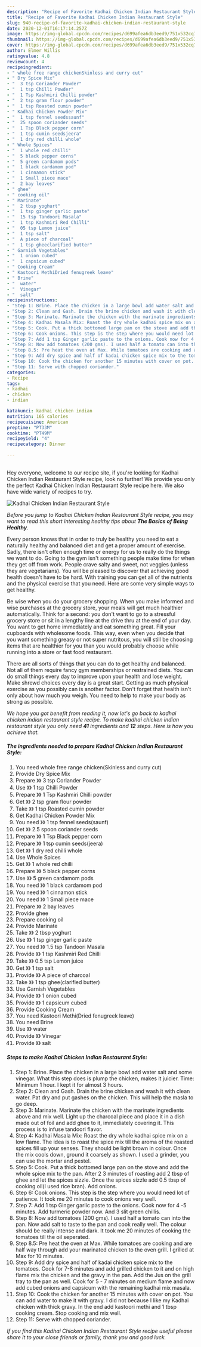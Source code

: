 ```yaml
---
description: "Recipe of Favorite Kadhai Chicken Indian Restaurant Style"
title: "Recipe of Favorite Kadhai Chicken Indian Restaurant Style"
slug: 940-recipe-of-favorite-kadhai-chicken-indian-restaurant-style
date: 2020-12-01T16:17:14.257Z
image: https://img-global.cpcdn.com/recipes/d699afea6db3eed9/751x532cq70/kadhai-chicken-indian-restaurant-style-recipe-main-photo.jpg
thumbnail: https://img-global.cpcdn.com/recipes/d699afea6db3eed9/751x532cq70/kadhai-chicken-indian-restaurant-style-recipe-main-photo.jpg
cover: https://img-global.cpcdn.com/recipes/d699afea6db3eed9/751x532cq70/kadhai-chicken-indian-restaurant-style-recipe-main-photo.jpg
author: Elmer Willis
ratingvalue: 4.8
reviewcount: 4
recipeingredient:
- " whole free range chickenSkinless and curry cut"
- " Dry Spice Mix"
- "  3 tsp Coriander Powder"
- "  1 tsp Chilli Powder"
- "  1 Tsp Kashmiri Chilli powder"
- "  2 tsp gram flour powder"
- "  1 tsp Roasted cumin powder"
- " Kadhai Chicken Powder Mix"
- "  1 tsp fennel seedssaunf"
- "  25 spoon coriander seeds"
- "  1 Tsp Black pepper corn"
- "  1 tsp cumin seedsjeera"
- "  1 dry red chilli whole"
- " Whole Spices"
- "  1 whole red chilli"
- "  5 black pepper corns"
- "  5 green cardamom pods"
- "  1 black cardamom pod"
- "  1 cinnamon stick"
- "  1 Small piece mace"
- "  2 bay leaves"
- " ghee"
- " cooking oil"
- " Marinate"
- "  2 tbsp yoghurt"
- "  1 tsp ginger garlic paste"
- "  15 tsp Tandoori Masala"
- "  1 tsp Kashmiri Red Chilli"
- "  05 tsp Lemon juice"
- "  1 tsp salt"
- "  A piece of charcoal"
- "  1 tsp gheeclarified butter"
- " Garnish Vegetables"
- "  1 onion cubed"
- "  1 capsicum cubed"
- " Cooking Cream"
- " Kastoori MethiDried fenugreek leave"
- " Brine"
- "  water"
- "  Vinegar"
- "  salt"
recipeinstructions:
- "Step 1: Brine. Place the chicken in a large bowl add water salt and some vinegar. What this step does is plump the chicken, makes it juicier. Time: Minimum 1 hour. I kept it for almost 3 hours."
- "Step 2: Clean and Gash. Drain the brine chicken and wash it with clean water. Pat dry and put gashes on the chicken. This will help the masla to go deep."
- "Step 3: Marinate. Marinate the chicken with the marinate ingredients above and mix well. Light up the charcoal piece and place it in a dish made out of foil and add ghee to it, immediately covering it. This process is to infuse tandoori flavor."
- "Step 4: Kadhai Masala Mix: Roast the dry whole kadhai spice mix on a low flame. The idea is to roast the spice mix till the aroma of the roasted spices fill up your senses. They should be light brown in colour. Once the mix cools down, ground it coarsely as shown. I used a grinder, you can use the mortar and pestel."
- "Step 5: Cook. Put a thick bottomed large pan on the stove and add the whole spice mix to the pan. After 2 3 minutes of roasting add 2 tbsp of ghee and let the spices sizzle. Once the spices sizzle add 0.5 tbsp of cooking oil(I used rice bran). Add onions."
- "Step 6: Cook onions. This step is the step where you would need lot of patience. It took me 20 minutes to cook onions very well."
- "Step 7: Add 1 tsp Ginger garlic paste to the onions. Cook now for 4 -5 minutes. Add turmeric powder now. And 3 slit green chillis."
- "Step 8: Now add tomatoes (200 gms). I used half a tomato can into the pan. Now add salt to taste to the pan and cook really well. The colour should be really intense and dark. It took me 20 minutes of cooking the tomatoes till the oil seperated."
- "Step 8.5: Pre heat the oven at Max. While tomatoes are cooking and are half way through add your marinated chicken to the oven grill. I grilled at Max for 10 minutes."
- "Step 9: Add dry spice and half of kadai chicken spice mix to the tomatoes. Cook for 7-8 minutes and add grilled chicken to it and on high flame mix the chicken and the gravy in the pan. Add the Jus on the grill tray to the pan as well. Cook for 5 - 7 minutes on medium flame and now add cubed onions and capsicum with the remaining kadhai mix masala."
- "Step 10: Cook the chicken for another 15 minutes with cover on pot. You can add water to make it with gravy. I did not because I like my Kadhai chicken with thick gravy. In the end add kastoori methi and 1 tbsp cooking cream. Stop cooking and mix well."
- "Step 11: Serve with chopped coriander."
categories:
- Recipe
tags:
- kadhai
- chicken
- indian

katakunci: kadhai chicken indian 
nutrition: 165 calories
recipecuisine: American
preptime: "PT33M"
cooktime: "PT49M"
recipeyield: "4"
recipecategory: Dinner

---
```

<br>
Hey everyone, welcome to our recipe site, if you're looking for Kadhai Chicken Indian Restaurant Style recipe, look no further! We provide you only the perfect Kadhai Chicken Indian Restaurant Style recipe here. We also have wide variety of recipes to try.
<br>


![Kadhai Chicken Indian Restaurant Style](https://img-global.cpcdn.com/recipes/d699afea6db3eed9/751x532cq70/kadhai-chicken-indian-restaurant-style-recipe-main-photo.jpg)

<i>Before you jump to Kadhai Chicken Indian Restaurant Style recipe, you may want to read this short interesting healthy tips about <strong>The Basics of Being Healthy</strong>.</i>

Every person knows that in order to truly be healthy you need to eat a naturally healthy and balanced diet and get a proper amount of exercise. Sadly, there isn't often enough time or energy for us to really do the things we want to do. Going to the gym isn't something people make time for when they get off from work. People crave salty and sweet, not veggies (unless they are vegetarians). You will be pleased to discover that achieving good health doesn't have to be hard. With training you can get all of the nutrients and the physical exercise that you need. Here are some very simple ways to get healthy.

Be wise when you do your grocery shopping. When you make informed and wise purchases at the grocery store, your meals will get much healthier automatically. Think for a second: you don't want to go to a stressful grocery store or sit in a lengthy line at the drive thru at the end of your day. You want to get home immediately and eat something great. Fill your cupboards with wholesome foods. This way, even when you decide that you want something greasy or not super nutritous, you will still be choosing items that are healthier for you than you would probably choose while running into a store or fast food restaurant.

There are all sorts of things that you can do to get healthy and balanced. Not all of them require fancy gym memberships or restrained diets. You can do small things every day to improve upon your health and lose weight. Make shrewd choices every day is a great start. Getting as much physical exercise as you possibly can is another factor. Don't forget that health isn't only about how much you weigh. You need to help to make your body as strong as possible. 


<i>We hope you got benefit from reading it, now let's go back to kadhai chicken indian restaurant style recipe. To make kadhai chicken indian restaurant style you only need <strong>41</strong> ingredients and <strong>12</strong> steps. Here is how you achieve that.
</i>

##### The ingredients needed to prepare Kadhai Chicken Indian Restaurant Style:

1. You need  whole free range chicken(Skinless and curry cut)
1. Provide  Dry Spice Mix
1. Prepare  》》 3 tsp Coriander Powder
1. Use  》》 1 tsp Chilli Powder
1. Prepare  》》 1 Tsp Kashmiri Chilli powder
1. Get  》》 2 tsp gram flour powder
1. Take  》》 1 tsp Roasted cumin powder
1. Get  Kadhai Chicken Powder Mix
1. You need  》》 1 tsp fennel seeds(saunf)
1. Get  》》 2.5 spoon coriander seeds
1. Prepare  》》 1 Tsp Black pepper corn
1. Prepare  》》 1 tsp cumin seeds(jeera)
1. Get  》》 1 dry red chilli whole
1. Use  Whole Spices
1. Get  》》 1 whole red chilli
1. Prepare  》》 5 black pepper corns
1. Use  》》 5 green cardamom pods
1. You need  》》 1 black cardamom pod
1. You need  》》 1 cinnamon stick
1. You need  》》 1 Small piece mace
1. Prepare  》》 2 bay leaves
1. Provide  ghee
1. Prepare  cooking oil
1. Provide  Marinate
1. Take  》》 2 tbsp yoghurt
1. Use  》》 1 tsp ginger garlic paste
1. You need  》》 1.5 tsp Tandoori Masala
1. Provide  》》 1 tsp Kashmiri Red Chilli
1. Take  》》 0.5 tsp Lemon juice
1. Get  》》 1 tsp salt
1. Provide  》》 A piece of charcoal
1. Take  》》 1 tsp ghee(clarified butter)
1. Use  Garnish Vegetables
1. Provide  》》 1 onion cubed
1. Provide  》》 1 capsicum cubed
1. Provide  Cooking Cream
1. You need  Kastoori Methi(Dried fenugreek leave)
1. You need  Brine
1. Use  》》 water
1. Provide  》》 Vinegar
1. Provide  》》 salt


##### Steps to make Kadhai Chicken Indian Restaurant Style:

1. Step 1: Brine. Place the chicken in a large bowl add water salt and some vinegar. What this step does is plump the chicken, makes it juicier. Time: Minimum 1 hour. I kept it for almost 3 hours.
1. Step 2: Clean and Gash. Drain the brine chicken and wash it with clean water. Pat dry and put gashes on the chicken. This will help the masla to go deep.
1. Step 3: Marinate. Marinate the chicken with the marinate ingredients above and mix well. Light up the charcoal piece and place it in a dish made out of foil and add ghee to it, immediately covering it. This process is to infuse tandoori flavor.
1. Step 4: Kadhai Masala Mix: Roast the dry whole kadhai spice mix on a low flame. The idea is to roast the spice mix till the aroma of the roasted spices fill up your senses. They should be light brown in colour. Once the mix cools down, ground it coarsely as shown. I used a grinder, you can use the mortar and pestel.
1. Step 5: Cook. Put a thick bottomed large pan on the stove and add the whole spice mix to the pan. After 2 3 minutes of roasting add 2 tbsp of ghee and let the spices sizzle. Once the spices sizzle add 0.5 tbsp of cooking oil(I used rice bran). Add onions.
1. Step 6: Cook onions. This step is the step where you would need lot of patience. It took me 20 minutes to cook onions very well.
1. Step 7: Add 1 tsp Ginger garlic paste to the onions. Cook now for 4 -5 minutes. Add turmeric powder now. And 3 slit green chillis.
1. Step 8: Now add tomatoes (200 gms). I used half a tomato can into the pan. Now add salt to taste to the pan and cook really well. The colour should be really intense and dark. It took me 20 minutes of cooking the tomatoes till the oil seperated.
1. Step 8.5: Pre heat the oven at Max. While tomatoes are cooking and are half way through add your marinated chicken to the oven grill. I grilled at Max for 10 minutes.
1. Step 9: Add dry spice and half of kadai chicken spice mix to the tomatoes. Cook for 7-8 minutes and add grilled chicken to it and on high flame mix the chicken and the gravy in the pan. Add the Jus on the grill tray to the pan as well. Cook for 5 - 7 minutes on medium flame and now add cubed onions and capsicum with the remaining kadhai mix masala.
1. Step 10: Cook the chicken for another 15 minutes with cover on pot. You can add water to make it with gravy. I did not because I like my Kadhai chicken with thick gravy. In the end add kastoori methi and 1 tbsp cooking cream. Stop cooking and mix well.
1. Step 11: Serve with chopped coriander.


<i>If you find this Kadhai Chicken Indian Restaurant Style recipe useful please share it to your close friends or family, thank you and good luck.</i>
